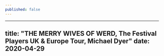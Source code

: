 ```yaml
---
published: false
---
```

---
title: "THE MERRY WIVES OF WERD, The Festival Players UK & Europe Tour, Michael Dyer"
date: 2020-04-29
---